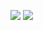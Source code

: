 <p>
  <img src="https://github-readme-stats-git-masterrstaa-rickstaa.vercel.app/api?username=Misha12&show_icons=true&theme=onedark&include_all_commits=true&count_private=true">
  <img src="https://github-readme-stats.vercel.app/api/top-langs/?username=Misha12&layout=compact&theme=onedark">
</p>
